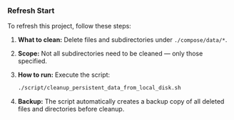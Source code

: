 

### Refresh Start

To refresh this project, follow these steps:

1. **What to clean:**
   Delete files and subdirectories under `./compose/data/*`.

2. **Scope:**
   Not all subdirectories need to be cleaned — only those specified.

3. **How to run:**
   Execute the script:

   ```bash
   ./script/cleanup_persistent_data_from_local_disk.sh
   ```

4. **Backup:**
   The script automatically creates a backup copy of all deleted files and directories before cleanup.



